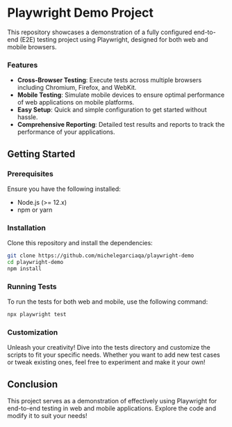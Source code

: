 # Playwright Demo Project

This repository showcases a demonstration of a fully configured end-to-end (E2E) testing project using Playwright, designed for both web and mobile browsers.

### Features

- **Cross-Browser Testing**: Execute tests across multiple browsers including Chromium, Firefox, and WebKit.
- **Mobile Testing**: Simulate mobile devices to ensure optimal performance of web applications on mobile platforms.
- **Easy Setup**: Quick and simple configuration to get started without hassle.
- **Comprehensive Reporting**: Detailed test results and reports to track the performance of your applications.

## Getting Started

### Prerequisites

Ensure you have the following installed:

- Node.js (>= 12.x)
- npm or yarn

### Installation

Clone this repository and install the dependencies:

```bash
git clone https://github.com/michelegarciaqa/playwright-demo
cd playwright-demo
npm install

```

### Running Tests
To run the tests for both web and mobile, use the following command:

```bash
npx playwright test
```

### Customization
Unleash your creativity! Dive into the tests directory and customize the scripts to fit your specific needs. Whether you want to add new test cases or tweak existing ones, feel free to experiment and make it your own!

## Conclusion
This project serves as a demonstration of effectively using Playwright for end-to-end testing in web and mobile applications. Explore the code and modify it to suit your needs!



